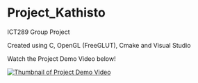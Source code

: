 # Project_Kathisto
 ICT289 Group Project

Created using C, OpenGL (FreeGLUT), Cmake and Visual Studio

Watch the Project Demo Video below!

[![Thumbnail of Project Demo Video](http://img.youtube.com/vi/GYfUxZLjXTU/maxresdefault.jpg)](http://www.youtube.com/watch?v=GYfUxZLjXTU "Project Kathisto - OpenGL & C Simulation")
